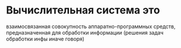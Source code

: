 # Вычислительная система это

взаимосвязанная совокупность аппаратно-программных средств, предназначенная для обработки информации (решения задач обработки инфы иначе говоря)
